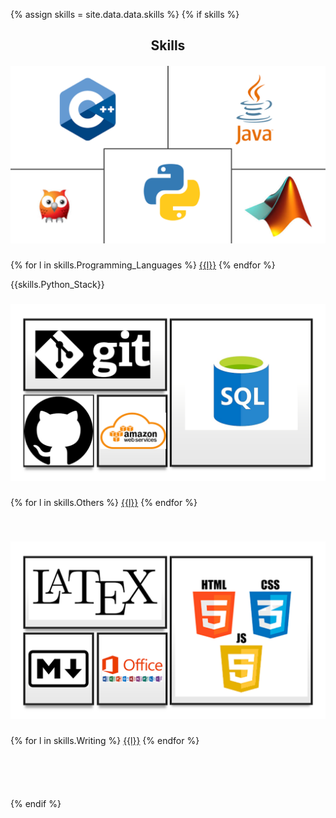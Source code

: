 {% assign skills = site.data.data.skills %}
{% if skills %}
<section class="resume-section" id="skills">
<h2 style="text-align: center; margin-bottom:20px;">Skills</h2>
  <div class="container">
    <div class="row">      
          <!---------------------------------------------------------------------------------->
          <div class="col">
            <div class="serviceBox">
              <img src="/assets/img/Programing.PNG" alt="">
              <h3 class="title"></h3>            
              {% for l in skills.Programming_Languages %}
                <a href="#" class="read-more  sub_skill" >{{l}}</a>   
              {% endfor %}
              <p class = "description">{{skills.Python_Stack}}</p>
              <h3 class="title"></h3>              
            </div>
          </div>
          <!---------------------------------------------------------------------------------->   
          <div class="col">       
            <div class="serviceBox">
              <img src="/assets/img/others.PNG" alt="">
              <h3 class="title"></h3>
              {% for l in skills.Others %}
                <a href="#" class="read-more  sub_skill">{{l}}</a>   
              {% endfor %}
              <p class = "description">&shy</p>
              <h3 class="title"></h3>                         
            </div>
          </div>
          <!---------------------------------------------------------------------------------->
          <div class="col">
            <div class="serviceBox">
              <img src="/assets/img/Writing.PNG" alt="">
              <h3 class="title"></h3>
              {% for l in skills.Writing %}
                <a href="#" class="read-more  sub_skill">{{l}}</a>   
              {% endfor %}
              <p class = "description">&shy</p>
              <p class = "description">&shy</p>
              <h3 class="title"></h3>                      
            </div>
          </div>
          <!---------------------------------------------------------------------------------->
    </div>
  </div>
</section>
{% endif %}

